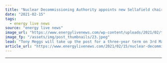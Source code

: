 ```yaml
---
title: "Nuclear Decommissioning Authority appoints new Sellafield chair"
date: "2021-02-15"
tags: 
  - energy live news
source: "energy live news"
image_url: "https://www.energylivenews.com/wp-content/uploads/2021/02/tony-meggs_-chair_.jpeg"
image_fp: "/assets/img/post_thumbnails/23.jpeg"
lead: "Tony Meggs will take up the post for a three-year term on 3rd May 2021, replacing Lorraine Baldry who has led the Sellafield Board since May 2018"
article_url: "https://www.energylivenews.com/2021/02/15/nuclear-decommissioning-authority-appoints-new-sellafield-chair/"
---
```


---
